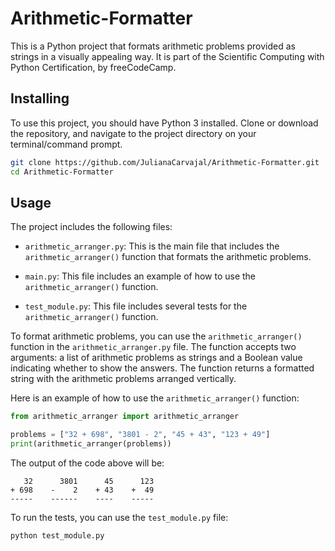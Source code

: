 # Arithmetic-Formatter

This is a Python project that formats arithmetic problems provided as strings in a visually appealing way. It is part of the Scientific Computing with Python Certification, by freeCodeCamp.

## Installing 

To use this project, you should have Python 3 installed. Clone or download the repository, and navigate to the project directory on your terminal/command prompt.

```bash
git clone https://github.com/JulianaCarvajal/Arithmetic-Formatter.git
cd Arithmetic-Formatter
```

## Usage

The project includes the following files:

- `arithmetic_arranger.py`: This is the main file that includes the `arithmetic_arranger()` function that formats the arithmetic problems.

- `main.py`: This file includes an example of how to use the `arithmetic_arranger()` function.

- `test_module.py`: This file includes several tests for the `arithmetic_arranger()` function.

To format arithmetic problems, you can use the `arithmetic_arranger()` function in the `arithmetic_arranger.py` file. The function accepts two arguments: a list of arithmetic problems as strings and a Boolean value indicating whether to show the answers. The function returns a formatted string with the arithmetic problems arranged vertically.

Here is an example of how to use the `arithmetic_arranger()` function:

```python
from arithmetic_arranger import arithmetic_arranger

problems = ["32 + 698", "3801 - 2", "45 + 43", "123 + 49"]
print(arithmetic_arranger(problems))
```

The output of the code above will be:

```text
   32      3801      45      123
+ 698    -    2    + 43    +  49
-----    ------    ----    -----
```

To run the tests, you can use the `test_module.py` file:

```bash
python test_module.py
```